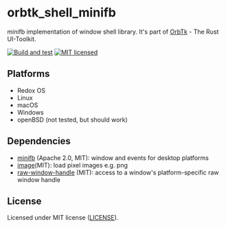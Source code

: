 # orbtk_shell_minifb

minifb implementation of window shell library. It's part of [OrbTk](https://gitlab.redox-os.org/redox-os/orbtk) - The Rust UI-Toolkit.

[![Build and test](https://github.com/redox-os/orbtk/workflows/build/badge.svg)](https://github.com/redox-os/orbtk/actions)
[![MIT licensed](https://img.shields.io/badge/license-MIT-blue.svg)](../../LICENSE)

## Platforms

* Redox OS
* Linux
* macOS
* Windows
* openBSD (not tested, but should work)

## Dependencies

* [minifb](https://github.com/emoon/rust_minifb) (Apache 2.0, MIT): window and events for desktop platforms
* [image](https://github.com/image-rs/image)(MIT): load pixel images e.g. png
* [raw-window-handle](https://github.com/rust-windowing/raw-window-handle) (MIT): access to a window's platform-specific raw window handle

## License

Licensed under MIT license ([LICENSE](../../LICENSE)).